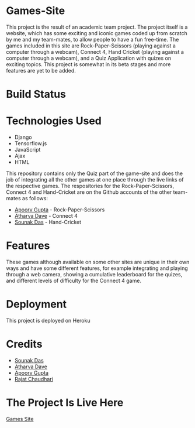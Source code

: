 # Games-Site

This project is the result of an academic team project. The project itself is a website, which has some exciting and iconic games coded up from scratch 
by me and my team-mates, to allow people to have a fun free-time. The games included in this site are Rock-Paper-Scissors (playing against a computer through a webcam), Connect 4, Hand Cricket (playing against a computer through a webcam), and a Quiz Application with quizes on exciting topics. This project is somewhat in its beta stages and more features are yet to be added.

# Build Status

# Technologies Used

- Django
- Tensorflow.js
- JavaScript
- Ajax
- HTML

This repository contains only the Quiz part of the game-site and does the job of integrating all the other games at one place through the live links of the respective games.
The respositories for the Rock-Paper-Scissors, Connect 4 and Hand-Cricket are on the Github accounts of the other team-mates as follows:
- [Apoorv Gupta](https://github.com/apoorvgupta11) - Rock-Paper-Scissors
- [Atharva Dave]() - Connect 4
- [Sounak Das](https://github.com/sounak1407) - Hand-Cricket

# Features

These games although available on some other sites are unique in their own ways and have some different features, for example integrating and playing through a web camera, showing a cumulative leaderboard for the quizes, and different levels of difficulty for the Connect 4 game.

# Deployment

This project is deployed on Heroku

# Credits

- [Sounak Das](https://github.com/sounak1407)
- [Atharva Dave]()
- [Apoorv Gupta](https://github.com/apoorvgupta11)
- [Rajat Chaudhari](https://github.com/rajatrc1705)

# The Project Is Live Here

[Games Site]()
